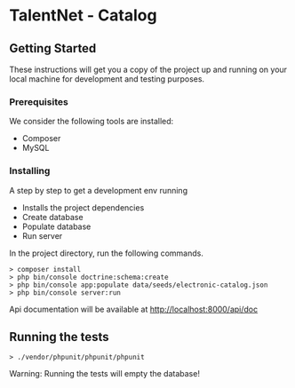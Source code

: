 # TalentNet - Catalog

## Getting Started

These instructions will get you a copy of the project up and running on your local machine for development and testing purposes.

### Prerequisites

We consider the following tools are installed:
* Composer
* MySQL

### Installing

A step by step to get a development env running
* Installs the project dependencies
* Create database
* Populate database
* Run server

In the project directory, run the following commands.
```
> composer install
> php bin/console doctrine:schema:create
> php bin/console app:populate data/seeds/electronic-catalog.json
> php bin/console server:run
```

Api documentation will be available at [http://localhost:8000/api/doc](http://localhost:8000/api/doc)

## Running the tests
```
> ./vendor/phpunit/phpunit/phpunit
```

Warning: Running the tests will empty the database!

